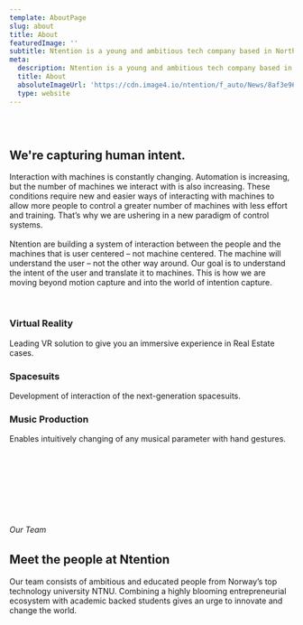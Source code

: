 ```yaml
---
template: AboutPage
slug: about
title: About
featuredImage: ''
subtitle: Ntention is a young and ambitious tech company based in Northern Europe, Norway. Our work strives to enhance human-machine interaction and develop intuitive interaction systems.
meta:
  description: Ntention is a young and ambitious tech company based in Northern Europe, Norway. Our work strives to enhance human-machine interaction and develop intuitive interaction systems.
  title: About
  absoluteImageUrl: 'https://cdn.image4.io/ntention/f_auto/News/8af3e96d-450b-4b90-8acb-ea72786a55d5.Jpeg'
  type: website
---
```


&nbsp;

<div class="section space-100t">
    <div class="column">
    <h2>We're capturing human intent.</h2>
    </div>
    <div class="column">
    Interaction with machines is constantly changing. Automation is increasing, but the number of machines we interact with is also increasing. These conditions require new and easier ways of interacting with machines to allow more people to control a greater number of machines with less effort and training. That’s why we are ushering in a new paradigm of control systems.<br></br>
    Ntention are building a system of interaction between the people and the machines that is user centered – not machine centered. The machine will understand the user – not the other way around. Our goal is to understand the intent of the user and translate it to machines. This is how we are moving beyond motion capture and into the world of intention capture.
    </div>
</div>

&nbsp;

<div class="taCenter section space-100t">
  <div class="column3">
    <h3>Virtual Reality</h3>
    Leading VR solution to give you an immersive experience in Real Estate cases.
  </div>
  <div class="column3">
    <h3>Spacesuits</h3>
    <span>Development of interaction of the next-generation spacesuits.</span>
  </div>
  <div class="column3">
  <h3>Music Production</h3>
  Enables intuitively changing of any musical parameter with hand gestures.
  </div>
</div>

&nbsp;

&nbsp;

&nbsp;

&nbsp;

<div class="taLeft section">
    <div class="container">
        <h6>Our Team</h6>
        <h2>Meet the people at Ntention</h2>
        <div class="container skinnier left">
        Our team consists of ambitious and educated people from Norway’s top technology university NTNU. Combining a highly blooming entrepreneurial ecosystem with academic backed students gives an urge to innovate and change the world.
        </div>
    </div>
</div>

&nbsp;
